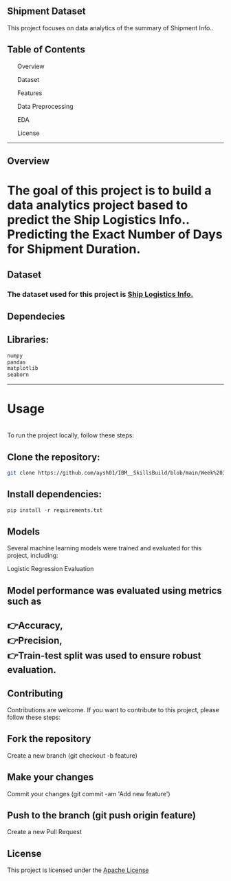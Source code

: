 ## Shipment Dataset
This project focuses on data analytics of the summary of Shipment Info..

<h2>Table of Contents</h2>
<ol>Overview</ol>
<ol>Dataset</ol>
<ol>Features</ol>
<ol>Data Preprocessing</ol>
<ol>EDA</ol>
<ol>License</ol><hr>

## Overview
<h1>The goal of this project is to build a data analytics project based to predict the Ship Logistics Info.. Predicting the Exact Number of Days for Shipment Duration.</h1>

<h2>Dataset</h2>
<h3>The dataset used for this project is <a href="https://drive.google.com/file/d/1jvSdmptyr-ToFOOmJYIemI-AOOnqF_Vr/view?usp=drive_link".>Ship Logistics Info.</a><br></h3>

<h2>Dependecies</h2>

## Libraries: 
```bash
numpy
pandas
matplotlib
seaborn
```

<hr>
<h1>Usage</h1><br>
To run the project locally, follow these steps:

## Clone the repository:
```bash
git clone https://github.com/aysh01/IBM__SkillsBuild/blob/main/Week%203%20(Day%201)/BreastCancerPrediction.ipynb
```
## Install dependencies:
```python
pip install -r requirements.txt
```
## Models
Several machine learning models were trained and evaluated for this project, including:

Logistic Regression
Evaluation

## Model performance was evaluated using metrics such as<br>
<h2>👉Accuracy,<br>👉Precision,<br>👉Train-test split was used to ensure robust evaluation.</h2>

## Contributing
Contributions are welcome. If you want to contribute to this project, please follow these steps:

## Fork the repository
Create a new branch (git checkout -b feature)

## Make your changes
Commit your changes (git commit -am 'Add new feature')

## Push to the branch (git push origin feature)
Create a new Pull Request

## License
This project is licensed under the [Apache License](http://www.apache.org/licenses/)

